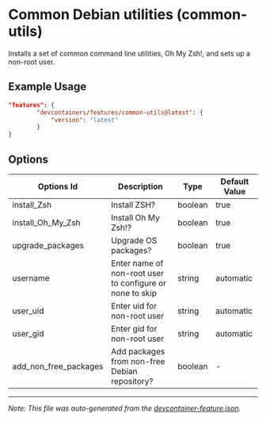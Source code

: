 
# Common Debian utilities (common-utils)

Installs a set of common command line utilities, Oh My Zsh!, and sets up a non-root user.

## Example Usage

```json
"features": {
        "devcontainers/features/common-utils@latest": {
            "version": "latest"
        }
}
```

## Options

| Options Id | Description | Type | Default Value |
|-----|-----|-----|-----|
| install_Zsh | Install ZSH? | boolean | true |
| install_Oh_My_Zsh | Install Oh My Zsh!? | boolean | true |
| upgrade_packages | Upgrade OS packages? | boolean | true |
| username | Enter name of non-root user to configure or none to skip | string | automatic |
| user_uid | Enter uid for non-root user | string | automatic |
| user_gid | Enter gid for non-root user | string | automatic |
| add_non_free_packages | Add packages from non-free Debian repository? | boolean | - |

---

_Note: This file was auto-generated from the [devcontainer-feature.json](./devcontainer-feature.json)._
